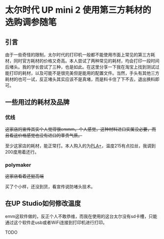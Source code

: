 #  太尔时代 UP mini 2 使用第三方耗材的选购调参随笔
## 引言

由于一些奇怪的限制，太尔时代的打印机一般都不能使用市面上常见的第三方耗材，同时官方耗材的价格又奇高。本人尝试了两种常见的耗材，均会打印一段时间后堵头。我的学长尝试了三种，也是如此。在这里分享一下我在淘宝上找到测试过能打印的耗材，以及可能不是很完美但是能用的配置文件。当然，手头有其他三方耗材的也可一试，反正堵头其实应该不是真堵，而是料卡住了下不去，退出换料即可。

## 一些用过的耗材及品牌

### 优线

~~这家店的宣传其实个人觉得很emmm，个人感觉，这种材料进口实属没必要，而且看这价格感觉也没有进口的睾贵气质。~~

至少这家店的耗材，能正常打。本人购入的为[PLA+](https://item.taobao.com/item.htm?spm=a1z09.2.0.0.421f2e8d8w64tr&id=535434345089&_u=72oc0e6u4027)，温度215有点拉丝，我调到200度用着还行。

### polymaker

~~这家店看着还挺高端~~

买了个小样，还没到货，看宣传说防堵头技术。

## 在UP Studio如何修改温度

emm这软件做的，反正个人不敢恭维，而我在使用的这台太尔没有sd卡槽，只能通过这个软件走usb或者WiFi连接到打印机进行打印。

TODO
